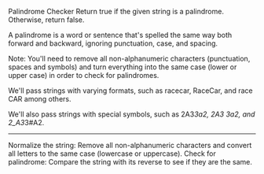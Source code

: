 Palindrome Checker
Return true if the given string is a palindrome. Otherwise, return false.

A palindrome is a word or sentence that's spelled the same way both forward and backward, ignoring punctuation, case, and spacing.

Note: You'll need to remove all non-alphanumeric characters (punctuation, spaces and symbols) and turn everything into the same case (lower or upper case) in order to check for palindromes.

We'll pass strings with varying formats, such as racecar, RaceCar, and race CAR among others.

We'll also pass strings with special symbols, such as 2A3*3a2, 2A3 3a2, and 2_A3*3#A2.

------------


Normalize the string: Remove all non-alphanumeric characters and convert all letters to the same case (lowercase or uppercase).
Check for palindrome: Compare the string with its reverse to see if they are the same.

